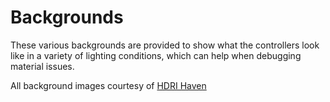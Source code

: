# Backgrounds

These various backgrounds are provided to show what the controllers look like in a variety of lighting conditions, which can help when debugging material issues.

All background images courtesy of [HDRI Haven](https://hdrihaven.com/)
